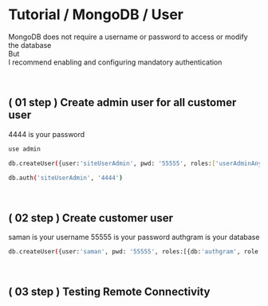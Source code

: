 # Tutorial / MongoDB / User
MongoDB does not require a username or password to access or modify the database \
But \
I recommend enabling and configuring mandatory authentication


<br>


## ( 01 step ) Create admin user for all customer user
4444 is your password
```sh
use admin
```
```sh
db.createUser({user:'siteUserAdmin', pwd: '55555', roles:['userAdminAnyDatabase']})
```
```sh
db.auth('siteUserAdmin', '4444')
```


<br>


## ( 02 step ) Create customer user
saman is your username
55555 is your password
authgram is your database
```sh
db.createUser({user:'saman', pwd: '55555', roles:[{db:'authgram', role:'readWrite'}]})
```

<br>


## ( 03 step ) Testing Remote Connectivity
```sh

```
